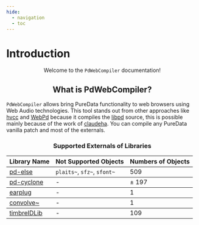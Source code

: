 ```yaml
---
hide:
  - navigation
  - toc
---
```


# Introduction

<p align="center"> Welcome to the <code>PdWebCompiler</code> documentation! </p>

## <h2 align="center"> **What is PdWebCompiler?** </h2>

`PdWebCompiler` allows bring PureData functionality to web browsers using Web Audio technologies. This tool stands out from other approaches like [hvcc](https://github.com/Wasted-Audio/hvcc) and [WebPd](https://github.com/sebpiq/WebPd) because it compiles the [libpd](https://github.com/libpd/libpd) source, this is possible mainly because of the work of [claudeha](https://github.com/claudeha). You can compile any PureData vanilla patch and most of the externals.

### <h3 style="text-align:center"> **Supported Externals of Libraries** </h3>

<table class="special-table">
    <thead>
        <tr>
          <th>Library Name</th>
          <th>Not Supported Objects</th>
          <th>Numbers of Objects</th>
        </tr>
    </thead>
    <tbody>
        <tr>
          <td><a href="https://github.com/porres/pd-else">pd-else</a></td>
          <td><code>plaits~</code>, <code>sfz~</code>, <code>sfont~</code> </td>
          <td>509</td>
        </tr>
    </tbody>
    <tbody>
      <tr>
        <td><a href="https://github.com/porres/pd-cyclone">pd-cyclone</a></td>
        <td> - </td>
        <td>± 197</td>
      </tr>
    </tbody>
    <tbody>
      <tr>
        <td><a href="https://github.com/pd-externals/earplug/">earplug</a></td>
        <td> - </td>
        <td>1</td>
      </tr>
    </tbody>
      <tbody>
      <tr>
        <td><a href="https://github.com/wbrent/convolve_tilde/">convolve~</a></td>
        <td> - </td>
        <td>1</td>
      </tr>
    </tbody>
    </tbody>
      <tbody>
      <tr>
        <td><a href="https://github.com/wbrent/timbreIDLib/">timbreIDLib</a></td>
        <td> - </td>
        <td>109</td>
      </tr>
    </tbody>
  </table>
